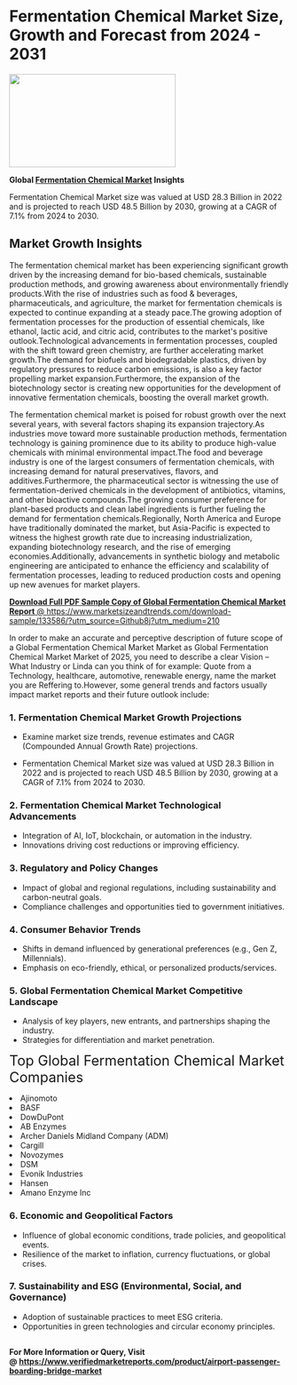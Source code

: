<H1>Fermentation Chemical Market Size, Growth and Forecast from 2024 - 2031</H1><img class="aligncenter size-medium wp-image-584254" src="https://thirdeyenews.in/wp-content/uploads/2024/09/Global-Market-Research-300x168.jpeg" alt="" width="300" height="168" /><p><strong>Global&nbsp;<a href="https://www.marketsizeandtrends.com/download-sample/133586/?utm_source=Github8j?utm_medium=210">Fermentation Chemical Market</a> Insights</strong></p><p>Fermentation Chemical Market size was valued at USD 28.3 Billion in 2022 and is projected to reach USD 48.5 Billion by 2030, growing at a CAGR of 7.1% from 2024 to 2030.</p><p><h2>Market Growth Insights</h2> <p>The fermentation chemical market has been experiencing significant growth driven by the increasing demand for bio-based chemicals, sustainable production methods, and growing awareness about environmentally friendly products.With the rise of industries such as food & beverages, pharmaceuticals, and agriculture, the market for fermentation chemicals is expected to continue expanding at a steady pace.The growing adoption of fermentation processes for the production of essential chemicals, like ethanol, lactic acid, and citric acid, contributes to the market's positive outlook.Technological advancements in fermentation processes, coupled with the shift toward green chemistry, are further accelerating market growth.The demand for biofuels and biodegradable plastics, driven by regulatory pressures to reduce carbon emissions, is also a key factor propelling market expansion.Furthermore, the expansion of the biotechnology sector is creating new opportunities for the development of innovative fermentation chemicals, boosting the overall market growth.</p> <p><a href="#"></a></p> <p>The fermentation chemical market is poised for robust growth over the next several years, with several factors shaping its expansion trajectory.As industries move toward more sustainable production methods, fermentation technology is gaining prominence due to its ability to produce high-value chemicals with minimal environmental impact.The food and beverage industry is one of the largest consumers of fermentation chemicals, with increasing demand for natural preservatives, flavors, and additives.Furthermore, the pharmaceutical sector is witnessing the use of fermentation-derived chemicals in the development of antibiotics, vitamins, and other bioactive compounds.The growing consumer preference for plant-based products and clean label ingredients is further fueling the demand for fermentation chemicals.Regionally, North America and Europe have traditionally dominated the market, but Asia-Pacific is expected to witness the highest growth rate due to increasing industrialization, expanding biotechnology research, and the rise of emerging economies.Additionally, advancements in synthetic biology and metabolic engineering are anticipated to enhance the efficiency and scalability of fermentation processes, leading to reduced production costs and opening up new avenues for market players.</p> <p><a href="#"></p><p><span class=""><strong>Download Full PDF Sample Copy of Global Fermentation Chemical Market Report</strong> @ <a href="https://www.marketsizeandtrends.com/download-sample/133586/?utm_source=Github8j?utm_medium=210" target="_blank">https://www.marketsizeandtrends.com/download-sample/133586/?utm_source=Github8j?utm_medium=210</a></span></p><p>In order to make an accurate and perceptive description of future scope of a Global&nbsp;Fermentation Chemical Market Market as Global&nbsp;Fermentation Chemical Market Market of 2025, you need to describe a clear Vision &ndash; What Industry or Linda can you think of for example: Quote from a Technology, healthcare, automotive, renewable energy, name the market you are Reffering to.However, some general trends and factors usually impact market reports and their future outlook include:</p><h3>1.&nbsp;<strong>Fermentation Chemical Market Growth Projections</strong></h3><ul><li>Examine market size trends, revenue estimates and CAGR (Compounded Annual Growth Rate) projections.</li><li><p>Fermentation Chemical Market size was valued at USD 28.3 Billion in 2022 and is projected to reach USD 48.5 Billion by 2030, growing at a CAGR of 7.1% from 2024 to 2030.</p></li></ul><h3>2.&nbsp;<strong>Fermentation Chemical Market Technological Advancements</strong></h3><ul><li>Integration of AI, IoT, blockchain, or automation in the industry.</li><li>Innovations driving cost reductions or improving efficiency.</li></ul><h3>3.&nbsp;<strong>Regulatory and Policy Changes</strong></h3><ul><li>Impact of global and regional regulations, including sustainability and carbon-neutral goals.</li><li>Compliance challenges and opportunities tied to government initiatives.</li></ul><h3>4.&nbsp;<strong>Consumer Behavior Trends</strong></h3><ul><li>Shifts in demand influenced by generational preferences (e.g., Gen Z, Millennials).</li><li>Emphasis on eco-friendly, ethical, or personalized products/services.</li></ul><h3>5.&nbsp;<strong>Global Fermentation Chemical Market Competitive Landscape</strong></h3><ul><li>Analysis of key players, new entrants, and partnerships shaping the industry.</li><li>Strategies for differentiation and market penetration.</li></ul><p data-pm-slice="1 1 []"><span style="color: inherit; font-family: inherit; font-size: 25px;">Top Global Fermentation Chemical Market Companies</span></p><div class="" data-test-id=""><p><li>Ajinomoto</li><li> BASF</li><li> DowDuPont</li><li> AB Enzymes</li><li> Archer Daniels Midland Company (ADM)</li><li> Cargill</li><li> Novozymes</li><li> DSM</li><li> Evonik Industries</li><li> Hansen</li><li> Amano Enzyme Inc</li></p></div><h3>6.&nbsp;<strong>Economic and Geopolitical Factors</strong></h3><ul><li>Influence of global economic conditions, trade policies, and geopolitical events.</li><li>Resilience of the market to inflation, currency fluctuations, or global crises.</li></ul><h3>7.&nbsp;<strong>Sustainability and ESG (Environmental, Social, and Governance)</strong></h3><ul><li>Adoption of sustainable practices to meet ESG criteria.</li><li>Opportunities in green technologies and circular economy principles.</li></ul><h2><strong style="font-size: 14px;">For More Information or Query, Visit @&nbsp;</strong><a style="background-color: #ffffff; font-size: 14px;" href="https://www.marketsizeandtrends.com/report/fermentation-chemical-market/" target="_blank">https://www.verifiedmarketreports.com/product/airport-passenger-boarding-bridge-market</a></h2>